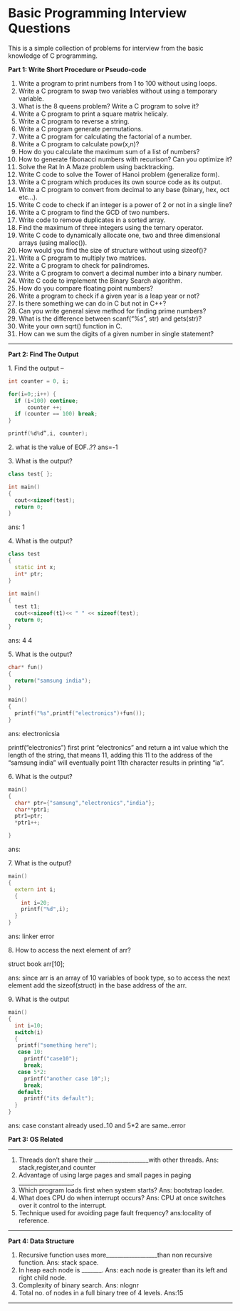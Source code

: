 # Basic Programming Interview Questions

This is a simple collection of  problems for interview from the basic knowledge of C programming.

**Part 1: Write Short Procedure or Pseudo-code**  

1. Write a program to print numbers from 1 to 100 without using loops.
2. Write a C program to swap two variables without using a temporary variable.
3. What is the 8 queens problem? Write a C program to solve it?
4. Write a C program to print a square matrix helicaly.
5. Write a C program to reverse a string.
6. Write a C program generate permutations.
7. Write a C program for calculating the factorial of a number.
8. Write a C program to calculate pow(x,n)?
9. How do you calculate the maximum sum of a list of numbers?
10. How to generate fibonacci numbers with recurison? Can you optimize it?
11. Solve the Rat In A Maze problem using backtracking.
12. Write C code to solve the Tower of Hanoi problem (generalize form).
13. Write a C program which produces its own source code as its output.
14. Write a C program to convert from decimal to any base (binary, hex, oct etc…).
15. Write C code to check if an integer is a power of 2 or not in a single line?
16. Write a C program to find the GCD of two numbers.
17. Write code to remove duplicates in a sorted array.
18. Find the maximum of three integers using the ternary operator.
19. Write C code to dynamically allocate one, two and three dimensional arrays (using malloc()).
20. How would you find the size of structure without using sizeof()?
21. Write a C program to multiply two matrices.
22. Write a C program to check for palindromes.
23. Write a C program to convert a decimal number into a binary number.
24. Write C code to implement the Binary Search algorithm.
25. How do you compare floating point numbers?
26. Write a program to check if a given year is a leap year or not?
27. Is there something we can do in C but not in C++?
28. Can you write general sieve method for finding prime numbers?
29. What is the difference between scanf(“%s”, str) and gets(str)?
30. Write your own sqrt() function in C.
31. How can we sum the digits of a given number in single statement?

------

**Part 2: Find The Output** 

1\. Find the output –

```c++
int counter = 0, i;

for(i=0;;i++) {
  if (i<100) continue;
      counter ++;
  if (counter == 100) break;
}

printf(%d%d”,i, counter);

```



2\. what is the value of EOF..?? ans=-1

3\. What is the output?

```c++
class test{ };

int main()
{
  cout<<sizeof(test);
  return 0;
}
```

ans: 1

4\. What is the output?

```c++
class test
{
  static int x;
  int* ptr;
}

int main()
{
  test t1;
  cout<<sizeof(t1)<< " " << sizeof(test);
  return 0;
}

```



ans: 4 4

5\. What is the output?

```c++
char* fun()
{
  return("samsung india");
}

main()
{
  printf("%s",printf("electronics")+fun());
}
```



ans: electronicsia

printf(“electronics”) first print “electronics” and return a int value which the length of the string, that means 11, adding this 11 to the address of the “samsung india” will eventually point 11th character results in printing “ia”.

6\. What is the output?

```c++
main()
{
  char* ptr={"samsung","electronics","india"};
  char**ptr1;
  ptr1=ptr;
  *ptr1++;

}
```



ans:

7\. What is the output?

```c++
main()
{
  extern int i;
  {
    int i=20;
    printf("%d",i);
  }
}
```



ans: linker error

8\. How to access the next element of arr?

struct book arr\[10\];

ans: since arr is an array of 10 variables of book type, so to access the next element add the sizeof(struct) in the base address of the arr.

9\. What is the output

```c++
main()
{
  int i=10;
  switch(i)
  {
   printf("something here");
   case 10:
     printf("case10");
     break;
   case 5*2:
     printf("another case 10";);
     break;
   default:
     printf("its default");
  }
}
```



ans: case constant already used..10 and 5*2 are same..error

**Part 3: OS Related** 

------

1. Threads don’t share their ___________________with other threads. Ans: stack,register,and counter
2. Advantage of using large pages and small pages in paging ___________________.
3. Which program loads first when system starts? Ans: bootstrap loader.
4. What does CPU do when interrupt occurs? Ans: CPU at once switches over it control to the interrupt.
5. Technique used for avoiding page fault frequency? ans:locality of reference.

------

**Part 4: Data Structure**

1. Recursive function uses more__________________than non recursive function. Ans: stack space.
2. In heap each node is _______. Ans: each node is greater than its left and right child node.
3. Complexity of binary search. Ans: nlognr
4. Total no. of nodes in a full binary tree of 4 levels. Ans:15

------